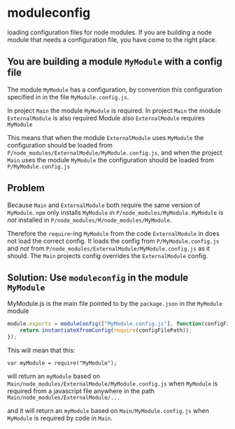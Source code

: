 moduleconfig
============

loading configuration files for node modules. 
If you are building a node module that needs a configuration file, you have come to the right place.

You are building a module `MyModule` with a config file
------------------------------------------------

The module `MyModule` has a configuration, by convention this configuration specified in in the file `MyModule.config.js`.

In project `Main` the module `MyModule` is required.
In project `Main` the module `ExternalModule` is also required
Module also `ExternalModule` requires `MyModule`

This means that when the module `ExternalModule` uses `MyModule` the configuration should be loaded from `P/node_modules/ExternalModule/MyModule.config.js`,
and when the project `Main` uses the module `MyModule` the configuration should be loaded from `P/MyModule.config.js`

Problem
-------
Because `Main` and `ExternalModule` both require the same version of `MyModule`. 
`npm` only installs `MyModule` in `P/node_modules/MyModule`.
`MyModule` is *not* installed in `P/node_modules/M/node_modules/MyModule`. 

Therefore the `require`-ing `MyModule` from the code `ExternalModule` in does not load the correct
config. It loads the config from `P/MyModule.config.js` and *not* from `P/node_modules/ExternalModule/MyModule.config.js` as it should.
The `Main` projects config overrides the `ExternalModule` config.


Solution: Use `moduleconfig` in the module `MyModule`
----------------------------------------------
MyModule.js is the main file pointed to by the `package.json` in the `MyModule` module
```js
module.exports = moduleConfig(["MyModule.config.js"], function(configFilePath){
	return instantiateXfromConfig(require(configFilePath));
});
```

This will mean that this:
```
var myModule = require("MyModule");
```

will return an `myModule` based on `Main/node_modules/ExternalModule/MyModule.config.js` when `MyModule` is required 
from a javascript file anywhere in the path `Main/node_modules/ExternalModule/...`

and it will return an `myModule` based on `Main/MyModule.config.js` when `MyModule` is required by code in `Main`.

